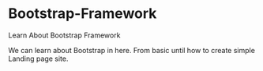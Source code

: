 # Bootstrap-Framework
Learn About Bootstrap Framework

We can learn about Bootstrap in here. From basic until how to create simple Landing page site.
